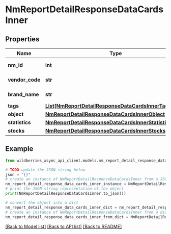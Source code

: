 # NmReportDetailResponseDataCardsInner


## Properties

Name | Type | Description | Notes
------------ | ------------- | ------------- | -------------
**nm_id** | **int** | Артикул WB | [optional] 
**vendor_code** | **str** | Артикул продавца | [optional] 
**brand_name** | **str** | Название бренд | [optional] 
**tags** | [**List[NmReportDetailResponseDataCardsInnerTagsInner]**](NmReportDetailResponseDataCardsInnerTagsInner.md) | Теги | [optional] 
**object** | [**NmReportDetailResponseDataCardsInnerObject**](NmReportDetailResponseDataCardsInnerObject.md) |  | [optional] 
**statistics** | [**NmReportDetailResponseDataCardsInnerStatistics**](NmReportDetailResponseDataCardsInnerStatistics.md) |  | [optional] 
**stocks** | [**NmReportDetailResponseDataCardsInnerStocks**](NmReportDetailResponseDataCardsInnerStocks.md) |  | [optional] 

## Example

```python
from wildberries_async_api_client.models.nm_report_detail_response_data_cards_inner import NmReportDetailResponseDataCardsInner

# TODO update the JSON string below
json = "{}"
# create an instance of NmReportDetailResponseDataCardsInner from a JSON string
nm_report_detail_response_data_cards_inner_instance = NmReportDetailResponseDataCardsInner.from_json(json)
# print the JSON string representation of the object
print(NmReportDetailResponseDataCardsInner.to_json())

# convert the object into a dict
nm_report_detail_response_data_cards_inner_dict = nm_report_detail_response_data_cards_inner_instance.to_dict()
# create an instance of NmReportDetailResponseDataCardsInner from a dict
nm_report_detail_response_data_cards_inner_from_dict = NmReportDetailResponseDataCardsInner.from_dict(nm_report_detail_response_data_cards_inner_dict)
```
[[Back to Model list]](../README.md#documentation-for-models) [[Back to API list]](../README.md#documentation-for-api-endpoints) [[Back to README]](../README.md)


